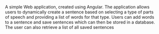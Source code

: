 A simple Web application, created using Angular. The application allows users to dynamically create a sentence based on selecting a type of parts of speech and providing a list of words for that type. Users can add words to a sentence and save sentences which can then be stored in a database. The user can also retrieve a list of all saved sentences

